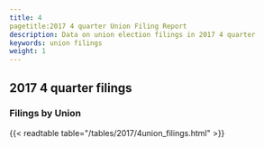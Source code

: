 ```yaml
---
title: 4
pagetitle:2017 4 quarter Union Filing Report
description: Data on union election filings in 2017 4 quarter 
keywords: union filings
weight: 1
---
```


## 2017 4 quarter filings

### Filings by Union
{{< readtable table="/tables/2017/4union_filings.html" >}}
